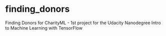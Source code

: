 # finding_donors
Finding Donors for CharityML - 1st project for the Udacity Nanodegree Intro to Machine Learning with TensorFlow
